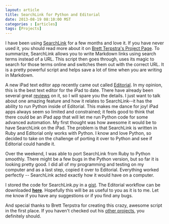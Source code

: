 ```yaml
---
layout: article
title: SearchLink for Python and Editorial
date: 2013-08-19 08:10:00 MST
categories : [articles]
tags: [Projects]
---
```

I have been using [SearchLink][8145-001] for a few months and love it. If you have never used it, you should read more about it on [Brett Terpstra's Project Page][8145-001]. To summarize, SearchLink allows you to write Markdown links using search terms instead of a URL. This script then goes through, uses its magic to search for those terms online and switches them out with the correct URL. It is a pretty powerful script and helps save a lot of time when you are writing in Markdown.

A new iPad text editor app recently came out called [Editorial][editorial-app]. In my opinion, this is the best text editor for the iPad to date. There have already been several great [reviews][8145-002] on it, so I will spare you the details. I just want to talk about one amazing feature and how it relates to SearchLink--it has the ability to run Python inside of Editorial. This makes me dance for joy! iPad apps always seem so limited and constrained; it feels good to think that there could be an iPad app that will let me run Python code for some advanced automation. My first thought was how awesome it would be to have SearchLink on the iPad. The problem is that SearchLink is written in Ruby and Editorial only works with Python. I know and love Python, so decided to take on the challenge of porting it over to Python and see if Editorial could handle it. 

Over the weekend, I was able to port SearchLink from Ruby to Python smoothly. There might be a few bugs in the Python version, but so far it is looking pretty good. I did all of my programming and testing on my computer and as a last step, copied it over to Editorial. Everything worked perfectly -- SearchLink acted exactly how it would have on a computer. 

I stored the code for SearchLink.py in a [gist][github]. The Editorial workflow can be downloaded **[here][appspot]**. Hopefully this will be as useful to you as it is to me. Let me know if you have any suggestions or if you find any bugs. 

And special thanks to Brett Terpstra for creating this crazy, awesome script in the first place. If you haven't checked out his [other projects][brettterpstra], you definitely should. 

[appspot]: http://editorial-app.appspot.com/workflow/5803016212971520/Id9R-MLqQ4g
[brettterpstra]: http://brettterpstra.com/projects/
[editorial-app]: http://editorial-app.com/
[github]: https://gist.github.com/philipbl/6257916
[8145-001]: http://brettterpstra.com/projects/searchlink/ "SearchLink - BrettTerpstra.com"
[8145-002]: http://www.theverge.com/2013/8/15/4623714/editorial-ipad-text-editor-hands-on "Editorial for iPad is the new text editor to beat | The Verge"


